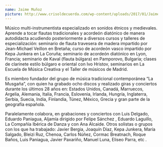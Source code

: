 ```yaml
---
name: Jaime Muñoz
picture: http://www.crisoldecuerda.com/wp-content/uploads/2017/01/Jaime-Muñoz-foto-env-123x123-2017.jpg
---
```


Músico multi-instrumentista especializado en sonidos étnicos y medievales. Aprende a tocar flautas tradicionales y acordeón diatónico de manera autodidacta acudiendo posteriormente a diversos cursos y talleres de especialización: seminario de flauta travesera de madera impartido por Jean-Michael Veillon en Bretaña; curso de acordeón vasco impartido por Kepa Junkera en La Coruña; seminario de acordeón diatónico en Lyon, Francia; seminario de Kaval (flauta búlgara) en Pamporovo, Bulgaria; clases de clarinete estilo búlgaro e oriental con Ivo Hristov, seminarios en La Escuela de Música Creativa y el Taller de músicos de Madrid.

Es miembro fundador del grupo de música tradicional contemporánea “La Musgaña”, con quien ha grabado ocho discos y realizado giras y conciertos durante los últimos 28 años en: Estados Unidos, Canadá, Marruecos, Argelia, Alemania, Italia, Francia, Eslovenia, Irlanda, Hungría, Inglaterra, Serbia, Suecia, India, Finlandia, Túnez, México, Grecia y gran parte de la geografía española.

Paralelamente colabora, en grabaciones y conciertos con Luis Delgado, Eduardo Paniagua, Aljamía dirigido por Felipe Sánchez , Eduardo Laguillo, La Compañía Ibérica de Danza y con Ana Alcaide. Otros solistas o grupos con los que ha trabajado: Javier Bergia, Joaquín Díaz, Kepa Junkera, María Salgado, Bleizi Ruz, Chenoa, Carlos Núñez, Cormac Breatnach, Roque Baños, Luis Paniagua, Javier Paxariño, Manuel Luna, Eliseo Parra, etc .
